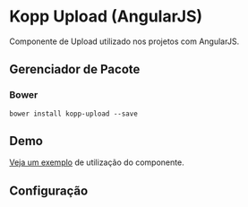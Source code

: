 # Kopp Upload (AngularJS)

Componente de Upload utilizado nos projetos com AngularJS.

## Gerenciador de Pacote

### Bower

```
bower install kopp-upload --save
```

## Demo

[Veja um exemplo](https://github.com/kopp-tecnologia/angular-upload/tree/master/demo) de utilização do componente.

## Configuração

